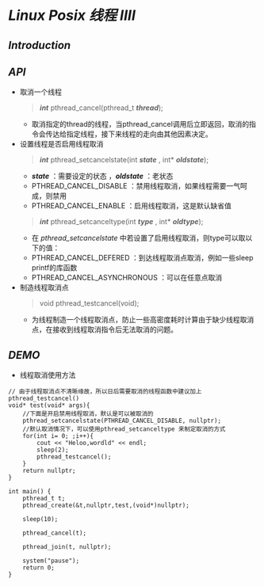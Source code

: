 # **_Linux Posix 线程 IIII_**
## _**Introduction**_

## **_API_**
+ 取消一个线程
    > **_int_** pthread_cancel(pthread_t **_thread_**);
    + 取消指定的thread的线程，当pthread_cancel调用后立即返回，取消的指令会传达给指定线程，接下来线程的走向由其他因素决定。
+ 设置线程是否启用线程取消
    > **_int_** pthread_setcancelstate(int **_state_** , int* **_oldstate_**);
    + **_state_** ：需要设定的状态 ，**_oldstate_** ：老状态
    + PTHREAD_CANCEL_DISABLE ：禁用线程取消，如果线程需要一气呵成，则禁用
    + PTHREAD_CANCEL_ENABLE ：启用线程取消，这是默认缺省值
    > **_int_** pthread_setcanceltype(int **_type_** , int* **_oldtype_**);
    + 在 _pthread_setcancelstate_ 中若设置了启用线程取消，则type可以取以下的值：
    + PTHREAD_CANCEL_DEFERED ：到达线程取消点取消，例如一些sleep printf的库函数
    + PTHREAD_CANCEL_ASYNCHRONOUS ：可以在任意点取消
+ 制造线程取消点
    > void pthread_testcancel(void);
    + 为线程制造一个线程取消点，防止一些高密度耗时计算由于缺少线程取消点，在接收到线程取消指令后无法取消的问题。

## **_DEMO_**
+ 线程取消使用方法
```
// 由于线程取消点不清晰缘故，所以日后需要取消的线程函数中建议加上pthread_testcancel()
void* test(void* args){
    //下面是开启禁用线程取消，默认是可以被取消的
    pthread_setcancelstate(PTHREAD_CANCEL_DISABLE, nullptr);
    //默认取消情况下，可以使用pthread_setcanceltype 来制定取消的方式
    for(int i= 0; ;i++){
        cout << "Heloo,wordld" << endl;
        sleep(2);
        pthread_testcancel();
    }
    return nullptr;
}

int main() {
    pthread_t t;
    pthread_create(&t,nullptr,test,(void*)nullptr);

    sleep(10);

    pthread_cancel(t);

    pthread_join(t, nullptr);

    system("pause");
    return 0;
}
```
